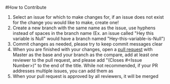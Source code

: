 #How to Contribute
1. Select an issue for which to make changes for, if an issue does not exist for the change you would like to make, create one!
2. Create a new branch with the same name as the issue, use hyphens instead of spaces in the branch name (Ex. an issue called "Hey this variable is Null" would have a branch named "Hey-this-variable-is-Null")
3. Commit changes as needed, please try to keep commit messages clear
4. When you are finished with your changes, open a [pull request](https://github.com/BryceDMonaco/DMTool/compare) with Master as the base and your branch as the compare, add at least one reviewer to the pull request, and please add "(Closes #\<Issue Number>)" to the end of the title. While not recommended, if your PR addresses multiple issues, you can add them as 
5. When your pull request is approved by all reviewers, it will be merged